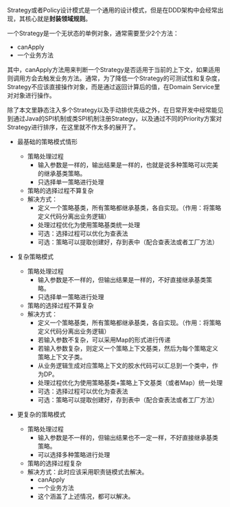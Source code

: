 Strategy或者Policy设计模式是一个通用的设计模式，但是在DDD架构中会经常出现，其核心就是**封装领域规则**。

一个Strategy是一个无状态的单例对象，通常需要至少2个方法：

- canApply
- 一个业务方法

其中，canApply方法用来判断一个Strategy是否适用于当前的上下文，如果适用则调用方会去触发业务方法。通常，为了降低一个Strategy的可测试性和复杂度，Strategy不应该直接操作对象，而是通过返回计算后的值，在Domain Service里对对象进行操作。



除了本文里静态注入多个Strategy以及手动排优先级之外，在日常开发中经常能见到通过Java的SPI机制或类SPI机制注册Strategy，以及通过不同的Priority方案对Strategy进行排序，在这里就不作太多的展开了。



- 最基础的策略模式情形
  - 策略处理过程
    - 输入参数是一样的，输出结果是一样的，也就是说多种策略可以完美的继承基类策略。
    - 只选择单一策略进行处理
  - 策略的选择过程不算复杂
  - 解决方式：
    - 定义一个策略基类，所有策略都继承基类，各自实现。（作用：将策略定义代码分离出业务逻辑）
    - 处理过程优化为使用策略基类统一处理
    - 可选：选择过程可以优化为查表法
    - 可选：策略可以提取创建好，存到表中（配合查表法或者工厂方法）
- 复杂策略模式
  - 策略处理过程
    - 输入参数是不一样的，但输出结果是一样的，不好直接继承基类策略。
    - 只选择单一策略进行处理
  - 策略的选择过程不算复杂
  - 解决方式：
    - 定义一个策略基类，所有策略都继承基类，各自实现。（作用：将策略定义代码分离出业务逻辑）
    - 若输入参数不复杂，可以采用Map的形式进行传递
    - 若输入参数复杂，则定义一个策略上下文基类，然后为每个策略定义策略上下文子类。
    - 从业务逻辑生成对应策略上下文的胶水代码可以汇总到一个类中，作为DP。
    - 处理过程优化为使用策略基类+策略上下文基类（或者Map）统一处理
    - 可选：选择过程可以优化为查表法
    - 可选：策略可以提取创建好，存到表中（配合查表法或者工厂方法）

- 更复杂的策略模式
  - 策略处理过程
    - 输入参数是不一样的，但输出结果也不一定一样，不好直接继承基类策略。
    - 可以选择多种策略进行处理
  - 策略的选择过程复杂
  - 解决方式：此时应该采用职责链模式去解决。
    - canApply
    - 一个业务方法
    - 这个涵盖了上述情况，都可以解决。

